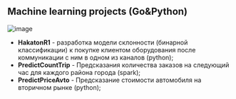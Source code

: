 ## Machine learning projects (Go&Python)

![image](https://github.com/falsednk/MachineLearningProjects/assets/87853781/0fa9b2ee-5e4c-45b6-8d5d-98fa50638cdc)

 - **HakatonR1** - разработка модели склонности (бинарной классификации) к покупке клиентом оборудования после коммуникации с ним в одном из каналов (python);
 - **PredictCountTrip** - Предсказания количества заказов на следующий час для каждого района города (spark);
 - **PredictPriceAvto** - Предсказание стоимости автомобиля на вторичном рынке (python);
